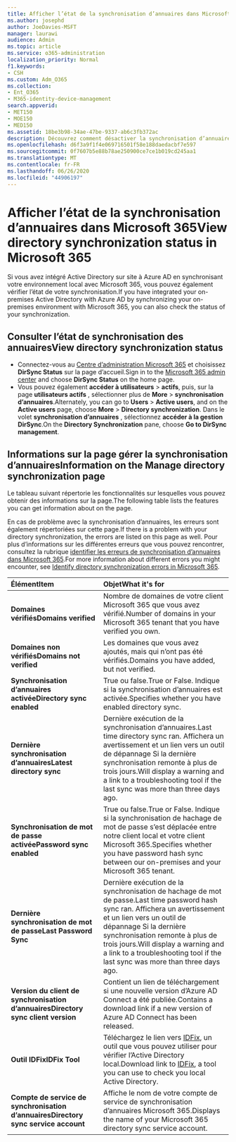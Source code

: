 ```yaml
---
title: Afficher l’état de la synchronisation d’annuaires dans Microsoft 365
ms.author: josephd
author: JoeDavies-MSFT
manager: laurawi
audience: Admin
ms.topic: article
ms.service: o365-administration
localization_priority: Normal
f1.keywords:
- CSH
ms.custom: Adm_O365
ms.collection:
- Ent_O365
- M365-identity-device-management
search.appverid:
- MET150
- MOE150
- MED150
ms.assetid: 18be3b98-34ae-47be-9337-ab6c3fb372ac
description: Découvrez comment désactiver la synchronisation d’annuaires. Vous pouvez également afficher son état.
ms.openlocfilehash: d6f3a9f1f4e069716501f58e188daedacbf7e597
ms.sourcegitcommit: 0f7607b5e88b78ae250900ce7ce1b019cd245aa1
ms.translationtype: MT
ms.contentlocale: fr-FR
ms.lasthandoff: 06/26/2020
ms.locfileid: "44906197"
---
```

# <a name="view-directory-synchronization-status-in-microsoft-365"></a><span data-ttu-id="71a75-104">Afficher l’état de la synchronisation d’annuaires dans Microsoft 365</span><span class="sxs-lookup"><span data-stu-id="71a75-104">View directory synchronization status in Microsoft 365</span></span>

<span data-ttu-id="71a75-105">Si vous avez intégré Active Directory sur site à Azure AD en synchronisant votre environnement local avec Microsoft 365, vous pouvez également vérifier l’état de votre synchronisation.</span><span class="sxs-lookup"><span data-stu-id="71a75-105">If you have integrated your on-premises Active Directory with Azure AD by synchronizing your on-premises environment with Microsoft 365, you can also check the status of your synchronization.</span></span>
  
## <a name="view-directory-synchronization-status"></a><span data-ttu-id="71a75-106">Consulter l’état de synchronisation des annuaires</span><span class="sxs-lookup"><span data-stu-id="71a75-106">View directory synchronization status</span></span>

- <span data-ttu-id="71a75-107">Connectez-vous au [Centre d’administration Microsoft 365](https://admin.microsoft.com) et choisissez **DirSync Status** sur la page d’accueil.</span><span class="sxs-lookup"><span data-stu-id="71a75-107">Sign in to the [Microsoft 365 admin center](https://admin.microsoft.com) and choose **DirSync Status** on the home page.</span></span>
- <span data-ttu-id="71a75-108">Vous pouvez également **accéder à utilisateurs** \> **actifs**, puis, sur la page **utilisateurs actifs** , sélectionner plus de **More** \> **synchronisation d’annuaires**.</span><span class="sxs-lookup"><span data-stu-id="71a75-108">Alternately, you can go to **Users** \> **Active users**, and on the **Active users** page, choose **More** \> **Directory synchronization**.</span></span> <span data-ttu-id="71a75-109">Dans le volet **synchronisation d’annuaires** , sélectionnez **accéder à la gestion DirSync**.</span><span class="sxs-lookup"><span data-stu-id="71a75-109">On the **Directory Synchronization** pane, choose **Go to DirSync management**.</span></span>

## <a name="information-on-the-manage-directory-synchronization-page"></a><span data-ttu-id="71a75-110">Informations sur la page gérer la synchronisation d’annuaires</span><span class="sxs-lookup"><span data-stu-id="71a75-110">Information on the Manage directory synchronization page</span></span>

<span data-ttu-id="71a75-111">Le tableau suivant répertorie les fonctionnalités sur lesquelles vous pouvez obtenir des informations sur la page.</span><span class="sxs-lookup"><span data-stu-id="71a75-111">The following table lists the features you can get information about on the page.</span></span>
  
<span data-ttu-id="71a75-112">En cas de problème avec la synchronisation d’annuaires, les erreurs sont également répertoriées sur cette page.</span><span class="sxs-lookup"><span data-stu-id="71a75-112">If there is a problem with your directory synchronization, the errors are listed on this page as well.</span></span> <span data-ttu-id="71a75-113">Pour plus d’informations sur les différentes erreurs que vous pouvez rencontrer, consultez la rubrique [identifier les erreurs de synchronisation d’annuaires dans Microsoft 365](identify-directory-synchronization-errors.md).</span><span class="sxs-lookup"><span data-stu-id="71a75-113">For more information about different errors you might encounter, see [Identify directory synchronization errors in Microsoft 365](identify-directory-synchronization-errors.md).</span></span>
  
|<span data-ttu-id="71a75-114">**Élément**</span><span class="sxs-lookup"><span data-stu-id="71a75-114">**Item**</span></span>|<span data-ttu-id="71a75-115">**Objet**</span><span class="sxs-lookup"><span data-stu-id="71a75-115">**What it's for**</span></span>|
|:-----|:-----|
|<span data-ttu-id="71a75-116">**Domaines vérifiés**</span><span class="sxs-lookup"><span data-stu-id="71a75-116">**Domains verified**</span></span> | <span data-ttu-id="71a75-117">Nombre de domaines de votre client Microsoft 365 que vous avez vérifié.</span><span class="sxs-lookup"><span data-stu-id="71a75-117">Number of domains in your Microsoft 365 tenant that you have verified you own.</span></span> |
|<span data-ttu-id="71a75-118">**Domaines non vérifiés**</span><span class="sxs-lookup"><span data-stu-id="71a75-118">**Domains not verified**</span></span> | <span data-ttu-id="71a75-119">Les domaines que vous avez ajoutés, mais qui n’ont pas été vérifiés.</span><span class="sxs-lookup"><span data-stu-id="71a75-119">Domains you have added, but not verified.</span></span> |
|<span data-ttu-id="71a75-120">**Synchronisation d’annuaires activée**</span><span class="sxs-lookup"><span data-stu-id="71a75-120">**Directory sync enabled**</span></span> |<span data-ttu-id="71a75-121">True ou false.</span><span class="sxs-lookup"><span data-stu-id="71a75-121">True or False.</span></span> <span data-ttu-id="71a75-122">Indique si la synchronisation d’annuaires est activée.</span><span class="sxs-lookup"><span data-stu-id="71a75-122">Specifies whether you have enabled directory sync.</span></span> |
|<span data-ttu-id="71a75-123">**Dernière synchronisation d’annuaires**</span><span class="sxs-lookup"><span data-stu-id="71a75-123">**Latest directory sync**</span></span> | <span data-ttu-id="71a75-124">Dernière exécution de la synchronisation d’annuaires.</span><span class="sxs-lookup"><span data-stu-id="71a75-124">Last time directory sync ran.</span></span> <span data-ttu-id="71a75-125">Affichera un avertissement et un lien vers un outil de dépannage Si la dernière synchronisation remonte à plus de trois jours.</span><span class="sxs-lookup"><span data-stu-id="71a75-125">Will display a warning and a link to a troubleshooting tool if the last sync was more than three days ago.</span></span> |
|<span data-ttu-id="71a75-126">**Synchronisation de mot de passe activée**</span><span class="sxs-lookup"><span data-stu-id="71a75-126">**Password sync enabled**</span></span> | <span data-ttu-id="71a75-127">True ou false.</span><span class="sxs-lookup"><span data-stu-id="71a75-127">True or False.</span></span> <span data-ttu-id="71a75-128">Indique si la synchronisation de hachage de mot de passe s’est déplacée entre notre client local et votre client Microsoft 365.</span><span class="sxs-lookup"><span data-stu-id="71a75-128">Specifies whether you have password hash sync between our on-premises and your Microsoft 365 tenant.</span></span> |
|<span data-ttu-id="71a75-129">**Dernière synchronisation de mot de passe**</span><span class="sxs-lookup"><span data-stu-id="71a75-129">**Last Password Sync**</span></span> | <span data-ttu-id="71a75-130">Dernière exécution de la synchronisation de hachage de mot de passe.</span><span class="sxs-lookup"><span data-stu-id="71a75-130">Last time password hash sync ran.</span></span> <span data-ttu-id="71a75-131">Affichera un avertissement et un lien vers un outil de dépannage Si la dernière synchronisation remonte à plus de trois jours.</span><span class="sxs-lookup"><span data-stu-id="71a75-131">Will display a warning and a link to a troubleshooting tool if the last sync was more than three days ago.</span></span> |
|<span data-ttu-id="71a75-132">**Version du client de synchronisation d’annuaires**</span><span class="sxs-lookup"><span data-stu-id="71a75-132">**Directory sync client version**</span></span> | <span data-ttu-id="71a75-133">Contient un lien de téléchargement si une nouvelle version d’Azure AD Connect a été publiée.</span><span class="sxs-lookup"><span data-stu-id="71a75-133">Contains a download link if a new version of Azure AD Connect has been released.</span></span> |
|<span data-ttu-id="71a75-134">**Outil IDFix**</span><span class="sxs-lookup"><span data-stu-id="71a75-134">**IDFix Tool**</span></span> | <span data-ttu-id="71a75-135">Téléchargez le lien vers [IDFix](install-and-run-idfix.md), un outil que vous pouvez utiliser pour vérifier l’Active Directory local.</span><span class="sxs-lookup"><span data-stu-id="71a75-135">Download link to [IDFix](install-and-run-idfix.md), a tool you can use to check you local Active Directory.</span></span> |
|<span data-ttu-id="71a75-136">**Compte de service de synchronisation d’annuaires**</span><span class="sxs-lookup"><span data-stu-id="71a75-136">**Directory sync service account**</span></span> | <span data-ttu-id="71a75-137">Affiche le nom de votre compte de service de synchronisation d’annuaires Microsoft 365.</span><span class="sxs-lookup"><span data-stu-id="71a75-137">Displays the name of your Microsoft 365 directory sync service account.</span></span> |